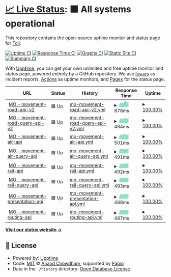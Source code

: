 # [📈 Live Status](https://demo.upptime.js.org): <!--live status--> **🟩 All systems operational**

This repository contains the open-source uptime monitor and status page for [Toll](https://www.toll.no).

[![Uptime CI](https://github.com/toll/toll-api-status/workflows/Uptime%20CI/badge.svg)](https://github.com/toll/toll-api-status/actions?query=workflow%3A%22Uptime+CI%22)
[![Response Time CI](https://github.com/toll/toll-api-status/workflows/Response%20Time%20CI/badge.svg)](https://github.com/toll/toll-api-status/actions?query=workflow%3A%22Response+Time+CI%22)
[![Graphs CI](https://github.com/toll/toll-api-status/workflows/Graphs%20CI/badge.svg)](https://github.com/toll/toll-api-status/actions?query=workflow%3A%22Graphs+CI%22)
[![Static Site CI](https://github.com/toll/toll-api-status/workflows/Static%20Site%20CI/badge.svg)](https://github.com/toll/toll-api-status/actions?query=workflow%3A%22Static+Site+CI%22)
[![Summary CI](https://github.com/toll/toll-api-status/workflows/Summary%20CI/badge.svg)](https://github.com/toll/toll-api-status/actions?query=workflow%3A%22Summary+CI%22)

With [Upptime](https://upptime.js.org), you can get your own unlimited and free uptime monitor and status page, powered entirely by a GitHub repository. We use [Issues](https://github.com/toll/toll-api-status/issues) as incident reports, [Actions](https://github.com/toll/toll-api-status/actions) as uptime monitors, and [Pages](https://demo.upptime.js.org) for the status page.

<!--start: status pages-->
<!-- This summary is generated by Upptime (https://github.com/upptime/upptime) -->
<!-- Do not edit this manually, your changes will be overwritten -->
<!-- prettier-ignore -->
| URL | Status | History | Response Time | Uptime |
| --- | ------ | ------- | ------------- | ------ |
| <img alt="" src="https://icons.duckduckgo.com/ip3/api.toll.no.ico" height="13"> [MO - movement-road-api-v2](https://api.toll.no/api/movement/road/v2/swagger-ui/index.html) | 🟩 Up | [mo-movement-road-api-v2.yml](https://github.com/toll/toll-api-status/commits/HEAD/history/mo-movement-road-api-v2.yml) | <details><summary><img alt="Response time graph" src="./graphs/mo-movement-road-api-v2/response-time-week.png" height="20"> 878ms</summary><br><a href="https://toll.github.io/toll-api-status/history/mo-movement-road-api-v2"><img alt="Response time 878" src="https://img.shields.io/endpoint?url=https%3A%2F%2Fraw.githubusercontent.com%2Ftoll%2Ftoll-api-status%2FHEAD%2Fapi%2Fmo-movement-road-api-v2%2Fresponse-time.json"></a><br><a href="https://toll.github.io/toll-api-status/history/mo-movement-road-api-v2"><img alt="24-hour response time 884" src="https://img.shields.io/endpoint?url=https%3A%2F%2Fraw.githubusercontent.com%2Ftoll%2Ftoll-api-status%2FHEAD%2Fapi%2Fmo-movement-road-api-v2%2Fresponse-time-day.json"></a><br><a href="https://toll.github.io/toll-api-status/history/mo-movement-road-api-v2"><img alt="7-day response time 878" src="https://img.shields.io/endpoint?url=https%3A%2F%2Fraw.githubusercontent.com%2Ftoll%2Ftoll-api-status%2FHEAD%2Fapi%2Fmo-movement-road-api-v2%2Fresponse-time-week.json"></a><br><a href="https://toll.github.io/toll-api-status/history/mo-movement-road-api-v2"><img alt="30-day response time 878" src="https://img.shields.io/endpoint?url=https%3A%2F%2Fraw.githubusercontent.com%2Ftoll%2Ftoll-api-status%2FHEAD%2Fapi%2Fmo-movement-road-api-v2%2Fresponse-time-month.json"></a><br><a href="https://toll.github.io/toll-api-status/history/mo-movement-road-api-v2"><img alt="1-year response time 878" src="https://img.shields.io/endpoint?url=https%3A%2F%2Fraw.githubusercontent.com%2Ftoll%2Ftoll-api-status%2FHEAD%2Fapi%2Fmo-movement-road-api-v2%2Fresponse-time-year.json"></a></details> | <details><summary><a href="https://toll.github.io/toll-api-status/history/mo-movement-road-api-v2">100.00%</a></summary><a href="https://toll.github.io/toll-api-status/history/mo-movement-road-api-v2"><img alt="All-time uptime 100.00%" src="https://img.shields.io/endpoint?url=https%3A%2F%2Fraw.githubusercontent.com%2Ftoll%2Ftoll-api-status%2FHEAD%2Fapi%2Fmo-movement-road-api-v2%2Fuptime.json"></a><br><a href="https://toll.github.io/toll-api-status/history/mo-movement-road-api-v2"><img alt="24-hour uptime 100.00%" src="https://img.shields.io/endpoint?url=https%3A%2F%2Fraw.githubusercontent.com%2Ftoll%2Ftoll-api-status%2FHEAD%2Fapi%2Fmo-movement-road-api-v2%2Fuptime-day.json"></a><br><a href="https://toll.github.io/toll-api-status/history/mo-movement-road-api-v2"><img alt="7-day uptime 100.00%" src="https://img.shields.io/endpoint?url=https%3A%2F%2Fraw.githubusercontent.com%2Ftoll%2Ftoll-api-status%2FHEAD%2Fapi%2Fmo-movement-road-api-v2%2Fuptime-week.json"></a><br><a href="https://toll.github.io/toll-api-status/history/mo-movement-road-api-v2"><img alt="30-day uptime 100.00%" src="https://img.shields.io/endpoint?url=https%3A%2F%2Fraw.githubusercontent.com%2Ftoll%2Ftoll-api-status%2FHEAD%2Fapi%2Fmo-movement-road-api-v2%2Fuptime-month.json"></a><br><a href="https://toll.github.io/toll-api-status/history/mo-movement-road-api-v2"><img alt="1-year uptime 100.00%" src="https://img.shields.io/endpoint?url=https%3A%2F%2Fraw.githubusercontent.com%2Ftoll%2Ftoll-api-status%2FHEAD%2Fapi%2Fmo-movement-road-api-v2%2Fuptime-year.json"></a></details>
| <img alt="" src="https://icons.duckduckgo.com/ip3/api.toll.no.ico" height="13"> [MO - movement-road-query-api-v2](https://api.toll.no/api/movement/road/status/v2/swagger-ui/index.html) | 🟩 Up | [mo-movement-road-query-api-v2.yml](https://github.com/toll/toll-api-status/commits/HEAD/history/mo-movement-road-query-api-v2.yml) | <details><summary><img alt="Response time graph" src="./graphs/mo-movement-road-query-api-v2/response-time-week.png" height="20"> 484ms</summary><br><a href="https://toll.github.io/toll-api-status/history/mo-movement-road-query-api-v2"><img alt="Response time 484" src="https://img.shields.io/endpoint?url=https%3A%2F%2Fraw.githubusercontent.com%2Ftoll%2Ftoll-api-status%2FHEAD%2Fapi%2Fmo-movement-road-query-api-v2%2Fresponse-time.json"></a><br><a href="https://toll.github.io/toll-api-status/history/mo-movement-road-query-api-v2"><img alt="24-hour response time 518" src="https://img.shields.io/endpoint?url=https%3A%2F%2Fraw.githubusercontent.com%2Ftoll%2Ftoll-api-status%2FHEAD%2Fapi%2Fmo-movement-road-query-api-v2%2Fresponse-time-day.json"></a><br><a href="https://toll.github.io/toll-api-status/history/mo-movement-road-query-api-v2"><img alt="7-day response time 484" src="https://img.shields.io/endpoint?url=https%3A%2F%2Fraw.githubusercontent.com%2Ftoll%2Ftoll-api-status%2FHEAD%2Fapi%2Fmo-movement-road-query-api-v2%2Fresponse-time-week.json"></a><br><a href="https://toll.github.io/toll-api-status/history/mo-movement-road-query-api-v2"><img alt="30-day response time 484" src="https://img.shields.io/endpoint?url=https%3A%2F%2Fraw.githubusercontent.com%2Ftoll%2Ftoll-api-status%2FHEAD%2Fapi%2Fmo-movement-road-query-api-v2%2Fresponse-time-month.json"></a><br><a href="https://toll.github.io/toll-api-status/history/mo-movement-road-query-api-v2"><img alt="1-year response time 484" src="https://img.shields.io/endpoint?url=https%3A%2F%2Fraw.githubusercontent.com%2Ftoll%2Ftoll-api-status%2FHEAD%2Fapi%2Fmo-movement-road-query-api-v2%2Fresponse-time-year.json"></a></details> | <details><summary><a href="https://toll.github.io/toll-api-status/history/mo-movement-road-query-api-v2">100.00%</a></summary><a href="https://toll.github.io/toll-api-status/history/mo-movement-road-query-api-v2"><img alt="All-time uptime 100.00%" src="https://img.shields.io/endpoint?url=https%3A%2F%2Fraw.githubusercontent.com%2Ftoll%2Ftoll-api-status%2FHEAD%2Fapi%2Fmo-movement-road-query-api-v2%2Fuptime.json"></a><br><a href="https://toll.github.io/toll-api-status/history/mo-movement-road-query-api-v2"><img alt="24-hour uptime 100.00%" src="https://img.shields.io/endpoint?url=https%3A%2F%2Fraw.githubusercontent.com%2Ftoll%2Ftoll-api-status%2FHEAD%2Fapi%2Fmo-movement-road-query-api-v2%2Fuptime-day.json"></a><br><a href="https://toll.github.io/toll-api-status/history/mo-movement-road-query-api-v2"><img alt="7-day uptime 100.00%" src="https://img.shields.io/endpoint?url=https%3A%2F%2Fraw.githubusercontent.com%2Ftoll%2Ftoll-api-status%2FHEAD%2Fapi%2Fmo-movement-road-query-api-v2%2Fuptime-week.json"></a><br><a href="https://toll.github.io/toll-api-status/history/mo-movement-road-query-api-v2"><img alt="30-day uptime 100.00%" src="https://img.shields.io/endpoint?url=https%3A%2F%2Fraw.githubusercontent.com%2Ftoll%2Ftoll-api-status%2FHEAD%2Fapi%2Fmo-movement-road-query-api-v2%2Fuptime-month.json"></a><br><a href="https://toll.github.io/toll-api-status/history/mo-movement-road-query-api-v2"><img alt="1-year uptime 100.00%" src="https://img.shields.io/endpoint?url=https%3A%2F%2Fraw.githubusercontent.com%2Ftoll%2Ftoll-api-status%2FHEAD%2Fapi%2Fmo-movement-road-query-api-v2%2Fuptime-year.json"></a></details>
| <img alt="" src="https://icons.duckduckgo.com/ip3/api.toll.no.ico" height="13"> [MO - movement-air-api](https://api.toll.no/api/movement/air/v1/swagger-ui/index.html) | 🟩 Up | [mo-movement-air-api.yml](https://github.com/toll/toll-api-status/commits/HEAD/history/mo-movement-air-api.yml) | <details><summary><img alt="Response time graph" src="./graphs/mo-movement-air-api/response-time-week.png" height="20"> 501ms</summary><br><a href="https://toll.github.io/toll-api-status/history/mo-movement-air-api"><img alt="Response time 501" src="https://img.shields.io/endpoint?url=https%3A%2F%2Fraw.githubusercontent.com%2Ftoll%2Ftoll-api-status%2FHEAD%2Fapi%2Fmo-movement-air-api%2Fresponse-time.json"></a><br><a href="https://toll.github.io/toll-api-status/history/mo-movement-air-api"><img alt="24-hour response time 531" src="https://img.shields.io/endpoint?url=https%3A%2F%2Fraw.githubusercontent.com%2Ftoll%2Ftoll-api-status%2FHEAD%2Fapi%2Fmo-movement-air-api%2Fresponse-time-day.json"></a><br><a href="https://toll.github.io/toll-api-status/history/mo-movement-air-api"><img alt="7-day response time 501" src="https://img.shields.io/endpoint?url=https%3A%2F%2Fraw.githubusercontent.com%2Ftoll%2Ftoll-api-status%2FHEAD%2Fapi%2Fmo-movement-air-api%2Fresponse-time-week.json"></a><br><a href="https://toll.github.io/toll-api-status/history/mo-movement-air-api"><img alt="30-day response time 501" src="https://img.shields.io/endpoint?url=https%3A%2F%2Fraw.githubusercontent.com%2Ftoll%2Ftoll-api-status%2FHEAD%2Fapi%2Fmo-movement-air-api%2Fresponse-time-month.json"></a><br><a href="https://toll.github.io/toll-api-status/history/mo-movement-air-api"><img alt="1-year response time 501" src="https://img.shields.io/endpoint?url=https%3A%2F%2Fraw.githubusercontent.com%2Ftoll%2Ftoll-api-status%2FHEAD%2Fapi%2Fmo-movement-air-api%2Fresponse-time-year.json"></a></details> | <details><summary><a href="https://toll.github.io/toll-api-status/history/mo-movement-air-api">100.00%</a></summary><a href="https://toll.github.io/toll-api-status/history/mo-movement-air-api"><img alt="All-time uptime 100.00%" src="https://img.shields.io/endpoint?url=https%3A%2F%2Fraw.githubusercontent.com%2Ftoll%2Ftoll-api-status%2FHEAD%2Fapi%2Fmo-movement-air-api%2Fuptime.json"></a><br><a href="https://toll.github.io/toll-api-status/history/mo-movement-air-api"><img alt="24-hour uptime 100.00%" src="https://img.shields.io/endpoint?url=https%3A%2F%2Fraw.githubusercontent.com%2Ftoll%2Ftoll-api-status%2FHEAD%2Fapi%2Fmo-movement-air-api%2Fuptime-day.json"></a><br><a href="https://toll.github.io/toll-api-status/history/mo-movement-air-api"><img alt="7-day uptime 100.00%" src="https://img.shields.io/endpoint?url=https%3A%2F%2Fraw.githubusercontent.com%2Ftoll%2Ftoll-api-status%2FHEAD%2Fapi%2Fmo-movement-air-api%2Fuptime-week.json"></a><br><a href="https://toll.github.io/toll-api-status/history/mo-movement-air-api"><img alt="30-day uptime 100.00%" src="https://img.shields.io/endpoint?url=https%3A%2F%2Fraw.githubusercontent.com%2Ftoll%2Ftoll-api-status%2FHEAD%2Fapi%2Fmo-movement-air-api%2Fuptime-month.json"></a><br><a href="https://toll.github.io/toll-api-status/history/mo-movement-air-api"><img alt="1-year uptime 100.00%" src="https://img.shields.io/endpoint?url=https%3A%2F%2Fraw.githubusercontent.com%2Ftoll%2Ftoll-api-status%2FHEAD%2Fapi%2Fmo-movement-air-api%2Fuptime-year.json"></a></details>
| <img alt="" src="https://icons.duckduckgo.com/ip3/api.toll.no.ico" height="13"> [MO - movement-air-query-api](https://api.toll.no/api/movement/air/status/v1/swagger-ui/index.html) | 🟩 Up | [mo-movement-air-query-api.yml](https://github.com/toll/toll-api-status/commits/HEAD/history/mo-movement-air-query-api.yml) | <details><summary><img alt="Response time graph" src="./graphs/mo-movement-air-query-api/response-time-week.png" height="20"> 491ms</summary><br><a href="https://toll.github.io/toll-api-status/history/mo-movement-air-query-api"><img alt="Response time 491" src="https://img.shields.io/endpoint?url=https%3A%2F%2Fraw.githubusercontent.com%2Ftoll%2Ftoll-api-status%2FHEAD%2Fapi%2Fmo-movement-air-query-api%2Fresponse-time.json"></a><br><a href="https://toll.github.io/toll-api-status/history/mo-movement-air-query-api"><img alt="24-hour response time 523" src="https://img.shields.io/endpoint?url=https%3A%2F%2Fraw.githubusercontent.com%2Ftoll%2Ftoll-api-status%2FHEAD%2Fapi%2Fmo-movement-air-query-api%2Fresponse-time-day.json"></a><br><a href="https://toll.github.io/toll-api-status/history/mo-movement-air-query-api"><img alt="7-day response time 491" src="https://img.shields.io/endpoint?url=https%3A%2F%2Fraw.githubusercontent.com%2Ftoll%2Ftoll-api-status%2FHEAD%2Fapi%2Fmo-movement-air-query-api%2Fresponse-time-week.json"></a><br><a href="https://toll.github.io/toll-api-status/history/mo-movement-air-query-api"><img alt="30-day response time 491" src="https://img.shields.io/endpoint?url=https%3A%2F%2Fraw.githubusercontent.com%2Ftoll%2Ftoll-api-status%2FHEAD%2Fapi%2Fmo-movement-air-query-api%2Fresponse-time-month.json"></a><br><a href="https://toll.github.io/toll-api-status/history/mo-movement-air-query-api"><img alt="1-year response time 491" src="https://img.shields.io/endpoint?url=https%3A%2F%2Fraw.githubusercontent.com%2Ftoll%2Ftoll-api-status%2FHEAD%2Fapi%2Fmo-movement-air-query-api%2Fresponse-time-year.json"></a></details> | <details><summary><a href="https://toll.github.io/toll-api-status/history/mo-movement-air-query-api">100.00%</a></summary><a href="https://toll.github.io/toll-api-status/history/mo-movement-air-query-api"><img alt="All-time uptime 100.00%" src="https://img.shields.io/endpoint?url=https%3A%2F%2Fraw.githubusercontent.com%2Ftoll%2Ftoll-api-status%2FHEAD%2Fapi%2Fmo-movement-air-query-api%2Fuptime.json"></a><br><a href="https://toll.github.io/toll-api-status/history/mo-movement-air-query-api"><img alt="24-hour uptime 100.00%" src="https://img.shields.io/endpoint?url=https%3A%2F%2Fraw.githubusercontent.com%2Ftoll%2Ftoll-api-status%2FHEAD%2Fapi%2Fmo-movement-air-query-api%2Fuptime-day.json"></a><br><a href="https://toll.github.io/toll-api-status/history/mo-movement-air-query-api"><img alt="7-day uptime 100.00%" src="https://img.shields.io/endpoint?url=https%3A%2F%2Fraw.githubusercontent.com%2Ftoll%2Ftoll-api-status%2FHEAD%2Fapi%2Fmo-movement-air-query-api%2Fuptime-week.json"></a><br><a href="https://toll.github.io/toll-api-status/history/mo-movement-air-query-api"><img alt="30-day uptime 100.00%" src="https://img.shields.io/endpoint?url=https%3A%2F%2Fraw.githubusercontent.com%2Ftoll%2Ftoll-api-status%2FHEAD%2Fapi%2Fmo-movement-air-query-api%2Fuptime-month.json"></a><br><a href="https://toll.github.io/toll-api-status/history/mo-movement-air-query-api"><img alt="1-year uptime 100.00%" src="https://img.shields.io/endpoint?url=https%3A%2F%2Fraw.githubusercontent.com%2Ftoll%2Ftoll-api-status%2FHEAD%2Fapi%2Fmo-movement-air-query-api%2Fuptime-year.json"></a></details>
| <img alt="" src="https://icons.duckduckgo.com/ip3/api.toll.no.ico" height="13"> [MO - movement-rail-api](https://api.toll.no/api/movement/rail/v1/swagger-ui/index.html) | 🟩 Up | [mo-movement-rail-api.yml](https://github.com/toll/toll-api-status/commits/HEAD/history/mo-movement-rail-api.yml) | <details><summary><img alt="Response time graph" src="./graphs/mo-movement-rail-api/response-time-week.png" height="20"> 492ms</summary><br><a href="https://toll.github.io/toll-api-status/history/mo-movement-rail-api"><img alt="Response time 492" src="https://img.shields.io/endpoint?url=https%3A%2F%2Fraw.githubusercontent.com%2Ftoll%2Ftoll-api-status%2FHEAD%2Fapi%2Fmo-movement-rail-api%2Fresponse-time.json"></a><br><a href="https://toll.github.io/toll-api-status/history/mo-movement-rail-api"><img alt="24-hour response time 533" src="https://img.shields.io/endpoint?url=https%3A%2F%2Fraw.githubusercontent.com%2Ftoll%2Ftoll-api-status%2FHEAD%2Fapi%2Fmo-movement-rail-api%2Fresponse-time-day.json"></a><br><a href="https://toll.github.io/toll-api-status/history/mo-movement-rail-api"><img alt="7-day response time 492" src="https://img.shields.io/endpoint?url=https%3A%2F%2Fraw.githubusercontent.com%2Ftoll%2Ftoll-api-status%2FHEAD%2Fapi%2Fmo-movement-rail-api%2Fresponse-time-week.json"></a><br><a href="https://toll.github.io/toll-api-status/history/mo-movement-rail-api"><img alt="30-day response time 492" src="https://img.shields.io/endpoint?url=https%3A%2F%2Fraw.githubusercontent.com%2Ftoll%2Ftoll-api-status%2FHEAD%2Fapi%2Fmo-movement-rail-api%2Fresponse-time-month.json"></a><br><a href="https://toll.github.io/toll-api-status/history/mo-movement-rail-api"><img alt="1-year response time 492" src="https://img.shields.io/endpoint?url=https%3A%2F%2Fraw.githubusercontent.com%2Ftoll%2Ftoll-api-status%2FHEAD%2Fapi%2Fmo-movement-rail-api%2Fresponse-time-year.json"></a></details> | <details><summary><a href="https://toll.github.io/toll-api-status/history/mo-movement-rail-api">100.00%</a></summary><a href="https://toll.github.io/toll-api-status/history/mo-movement-rail-api"><img alt="All-time uptime 100.00%" src="https://img.shields.io/endpoint?url=https%3A%2F%2Fraw.githubusercontent.com%2Ftoll%2Ftoll-api-status%2FHEAD%2Fapi%2Fmo-movement-rail-api%2Fuptime.json"></a><br><a href="https://toll.github.io/toll-api-status/history/mo-movement-rail-api"><img alt="24-hour uptime 100.00%" src="https://img.shields.io/endpoint?url=https%3A%2F%2Fraw.githubusercontent.com%2Ftoll%2Ftoll-api-status%2FHEAD%2Fapi%2Fmo-movement-rail-api%2Fuptime-day.json"></a><br><a href="https://toll.github.io/toll-api-status/history/mo-movement-rail-api"><img alt="7-day uptime 100.00%" src="https://img.shields.io/endpoint?url=https%3A%2F%2Fraw.githubusercontent.com%2Ftoll%2Ftoll-api-status%2FHEAD%2Fapi%2Fmo-movement-rail-api%2Fuptime-week.json"></a><br><a href="https://toll.github.io/toll-api-status/history/mo-movement-rail-api"><img alt="30-day uptime 100.00%" src="https://img.shields.io/endpoint?url=https%3A%2F%2Fraw.githubusercontent.com%2Ftoll%2Ftoll-api-status%2FHEAD%2Fapi%2Fmo-movement-rail-api%2Fuptime-month.json"></a><br><a href="https://toll.github.io/toll-api-status/history/mo-movement-rail-api"><img alt="1-year uptime 100.00%" src="https://img.shields.io/endpoint?url=https%3A%2F%2Fraw.githubusercontent.com%2Ftoll%2Ftoll-api-status%2FHEAD%2Fapi%2Fmo-movement-rail-api%2Fuptime-year.json"></a></details>
| <img alt="" src="https://icons.duckduckgo.com/ip3/api.toll.no.ico" height="13"> [MO - movement-rail-query-api](https://api.toll.no/api/movement/rail/status/v1/swagger-ui/index.html) | 🟩 Up | [mo-movement-rail-query-api.yml](https://github.com/toll/toll-api-status/commits/HEAD/history/mo-movement-rail-query-api.yml) | <details><summary><img alt="Response time graph" src="./graphs/mo-movement-rail-query-api/response-time-week.png" height="20"> 493ms</summary><br><a href="https://toll.github.io/toll-api-status/history/mo-movement-rail-query-api"><img alt="Response time 493" src="https://img.shields.io/endpoint?url=https%3A%2F%2Fraw.githubusercontent.com%2Ftoll%2Ftoll-api-status%2FHEAD%2Fapi%2Fmo-movement-rail-query-api%2Fresponse-time.json"></a><br><a href="https://toll.github.io/toll-api-status/history/mo-movement-rail-query-api"><img alt="24-hour response time 526" src="https://img.shields.io/endpoint?url=https%3A%2F%2Fraw.githubusercontent.com%2Ftoll%2Ftoll-api-status%2FHEAD%2Fapi%2Fmo-movement-rail-query-api%2Fresponse-time-day.json"></a><br><a href="https://toll.github.io/toll-api-status/history/mo-movement-rail-query-api"><img alt="7-day response time 493" src="https://img.shields.io/endpoint?url=https%3A%2F%2Fraw.githubusercontent.com%2Ftoll%2Ftoll-api-status%2FHEAD%2Fapi%2Fmo-movement-rail-query-api%2Fresponse-time-week.json"></a><br><a href="https://toll.github.io/toll-api-status/history/mo-movement-rail-query-api"><img alt="30-day response time 493" src="https://img.shields.io/endpoint?url=https%3A%2F%2Fraw.githubusercontent.com%2Ftoll%2Ftoll-api-status%2FHEAD%2Fapi%2Fmo-movement-rail-query-api%2Fresponse-time-month.json"></a><br><a href="https://toll.github.io/toll-api-status/history/mo-movement-rail-query-api"><img alt="1-year response time 493" src="https://img.shields.io/endpoint?url=https%3A%2F%2Fraw.githubusercontent.com%2Ftoll%2Ftoll-api-status%2FHEAD%2Fapi%2Fmo-movement-rail-query-api%2Fresponse-time-year.json"></a></details> | <details><summary><a href="https://toll.github.io/toll-api-status/history/mo-movement-rail-query-api">100.00%</a></summary><a href="https://toll.github.io/toll-api-status/history/mo-movement-rail-query-api"><img alt="All-time uptime 100.00%" src="https://img.shields.io/endpoint?url=https%3A%2F%2Fraw.githubusercontent.com%2Ftoll%2Ftoll-api-status%2FHEAD%2Fapi%2Fmo-movement-rail-query-api%2Fuptime.json"></a><br><a href="https://toll.github.io/toll-api-status/history/mo-movement-rail-query-api"><img alt="24-hour uptime 100.00%" src="https://img.shields.io/endpoint?url=https%3A%2F%2Fraw.githubusercontent.com%2Ftoll%2Ftoll-api-status%2FHEAD%2Fapi%2Fmo-movement-rail-query-api%2Fuptime-day.json"></a><br><a href="https://toll.github.io/toll-api-status/history/mo-movement-rail-query-api"><img alt="7-day uptime 100.00%" src="https://img.shields.io/endpoint?url=https%3A%2F%2Fraw.githubusercontent.com%2Ftoll%2Ftoll-api-status%2FHEAD%2Fapi%2Fmo-movement-rail-query-api%2Fuptime-week.json"></a><br><a href="https://toll.github.io/toll-api-status/history/mo-movement-rail-query-api"><img alt="30-day uptime 100.00%" src="https://img.shields.io/endpoint?url=https%3A%2F%2Fraw.githubusercontent.com%2Ftoll%2Ftoll-api-status%2FHEAD%2Fapi%2Fmo-movement-rail-query-api%2Fuptime-month.json"></a><br><a href="https://toll.github.io/toll-api-status/history/mo-movement-rail-query-api"><img alt="1-year uptime 100.00%" src="https://img.shields.io/endpoint?url=https%3A%2F%2Fraw.githubusercontent.com%2Ftoll%2Ftoll-api-status%2FHEAD%2Fapi%2Fmo-movement-rail-query-api%2Fuptime-year.json"></a></details>
| <img alt="" src="https://icons.duckduckgo.com/ip3/api.toll.no.ico" height="13"> [MO - movement-presentation-api](https://api.toll.no/api/movement/presentation/v1/swagger-ui/index.html) | 🟩 Up | [mo-movement-presentation-api.yml](https://github.com/toll/toll-api-status/commits/HEAD/history/mo-movement-presentation-api.yml) | <details><summary><img alt="Response time graph" src="./graphs/mo-movement-presentation-api/response-time-week.png" height="20"> 488ms</summary><br><a href="https://toll.github.io/toll-api-status/history/mo-movement-presentation-api"><img alt="Response time 488" src="https://img.shields.io/endpoint?url=https%3A%2F%2Fraw.githubusercontent.com%2Ftoll%2Ftoll-api-status%2FHEAD%2Fapi%2Fmo-movement-presentation-api%2Fresponse-time.json"></a><br><a href="https://toll.github.io/toll-api-status/history/mo-movement-presentation-api"><img alt="24-hour response time 523" src="https://img.shields.io/endpoint?url=https%3A%2F%2Fraw.githubusercontent.com%2Ftoll%2Ftoll-api-status%2FHEAD%2Fapi%2Fmo-movement-presentation-api%2Fresponse-time-day.json"></a><br><a href="https://toll.github.io/toll-api-status/history/mo-movement-presentation-api"><img alt="7-day response time 488" src="https://img.shields.io/endpoint?url=https%3A%2F%2Fraw.githubusercontent.com%2Ftoll%2Ftoll-api-status%2FHEAD%2Fapi%2Fmo-movement-presentation-api%2Fresponse-time-week.json"></a><br><a href="https://toll.github.io/toll-api-status/history/mo-movement-presentation-api"><img alt="30-day response time 488" src="https://img.shields.io/endpoint?url=https%3A%2F%2Fraw.githubusercontent.com%2Ftoll%2Ftoll-api-status%2FHEAD%2Fapi%2Fmo-movement-presentation-api%2Fresponse-time-month.json"></a><br><a href="https://toll.github.io/toll-api-status/history/mo-movement-presentation-api"><img alt="1-year response time 488" src="https://img.shields.io/endpoint?url=https%3A%2F%2Fraw.githubusercontent.com%2Ftoll%2Ftoll-api-status%2FHEAD%2Fapi%2Fmo-movement-presentation-api%2Fresponse-time-year.json"></a></details> | <details><summary><a href="https://toll.github.io/toll-api-status/history/mo-movement-presentation-api">100.00%</a></summary><a href="https://toll.github.io/toll-api-status/history/mo-movement-presentation-api"><img alt="All-time uptime 100.00%" src="https://img.shields.io/endpoint?url=https%3A%2F%2Fraw.githubusercontent.com%2Ftoll%2Ftoll-api-status%2FHEAD%2Fapi%2Fmo-movement-presentation-api%2Fuptime.json"></a><br><a href="https://toll.github.io/toll-api-status/history/mo-movement-presentation-api"><img alt="24-hour uptime 100.00%" src="https://img.shields.io/endpoint?url=https%3A%2F%2Fraw.githubusercontent.com%2Ftoll%2Ftoll-api-status%2FHEAD%2Fapi%2Fmo-movement-presentation-api%2Fuptime-day.json"></a><br><a href="https://toll.github.io/toll-api-status/history/mo-movement-presentation-api"><img alt="7-day uptime 100.00%" src="https://img.shields.io/endpoint?url=https%3A%2F%2Fraw.githubusercontent.com%2Ftoll%2Ftoll-api-status%2FHEAD%2Fapi%2Fmo-movement-presentation-api%2Fuptime-week.json"></a><br><a href="https://toll.github.io/toll-api-status/history/mo-movement-presentation-api"><img alt="30-day uptime 100.00%" src="https://img.shields.io/endpoint?url=https%3A%2F%2Fraw.githubusercontent.com%2Ftoll%2Ftoll-api-status%2FHEAD%2Fapi%2Fmo-movement-presentation-api%2Fuptime-month.json"></a><br><a href="https://toll.github.io/toll-api-status/history/mo-movement-presentation-api"><img alt="1-year uptime 100.00%" src="https://img.shields.io/endpoint?url=https%3A%2F%2Fraw.githubusercontent.com%2Ftoll%2Ftoll-api-status%2FHEAD%2Fapi%2Fmo-movement-presentation-api%2Fuptime-year.json"></a></details>
| <img alt="" src="https://icons.duckduckgo.com/ip3/api.toll.no.ico" height="13"> [MO - movement-routing-api](https://api.toll.no/api/movement/routing/v1/swagger-ui/index.html) | 🟩 Up | [mo-movement-routing-api.yml](https://github.com/toll/toll-api-status/commits/HEAD/history/mo-movement-routing-api.yml) | <details><summary><img alt="Response time graph" src="./graphs/mo-movement-routing-api/response-time-week.png" height="20"> 487ms</summary><br><a href="https://toll.github.io/toll-api-status/history/mo-movement-routing-api"><img alt="Response time 487" src="https://img.shields.io/endpoint?url=https%3A%2F%2Fraw.githubusercontent.com%2Ftoll%2Ftoll-api-status%2FHEAD%2Fapi%2Fmo-movement-routing-api%2Fresponse-time.json"></a><br><a href="https://toll.github.io/toll-api-status/history/mo-movement-routing-api"><img alt="24-hour response time 521" src="https://img.shields.io/endpoint?url=https%3A%2F%2Fraw.githubusercontent.com%2Ftoll%2Ftoll-api-status%2FHEAD%2Fapi%2Fmo-movement-routing-api%2Fresponse-time-day.json"></a><br><a href="https://toll.github.io/toll-api-status/history/mo-movement-routing-api"><img alt="7-day response time 487" src="https://img.shields.io/endpoint?url=https%3A%2F%2Fraw.githubusercontent.com%2Ftoll%2Ftoll-api-status%2FHEAD%2Fapi%2Fmo-movement-routing-api%2Fresponse-time-week.json"></a><br><a href="https://toll.github.io/toll-api-status/history/mo-movement-routing-api"><img alt="30-day response time 487" src="https://img.shields.io/endpoint?url=https%3A%2F%2Fraw.githubusercontent.com%2Ftoll%2Ftoll-api-status%2FHEAD%2Fapi%2Fmo-movement-routing-api%2Fresponse-time-month.json"></a><br><a href="https://toll.github.io/toll-api-status/history/mo-movement-routing-api"><img alt="1-year response time 487" src="https://img.shields.io/endpoint?url=https%3A%2F%2Fraw.githubusercontent.com%2Ftoll%2Ftoll-api-status%2FHEAD%2Fapi%2Fmo-movement-routing-api%2Fresponse-time-year.json"></a></details> | <details><summary><a href="https://toll.github.io/toll-api-status/history/mo-movement-routing-api">100.00%</a></summary><a href="https://toll.github.io/toll-api-status/history/mo-movement-routing-api"><img alt="All-time uptime 100.00%" src="https://img.shields.io/endpoint?url=https%3A%2F%2Fraw.githubusercontent.com%2Ftoll%2Ftoll-api-status%2FHEAD%2Fapi%2Fmo-movement-routing-api%2Fuptime.json"></a><br><a href="https://toll.github.io/toll-api-status/history/mo-movement-routing-api"><img alt="24-hour uptime 100.00%" src="https://img.shields.io/endpoint?url=https%3A%2F%2Fraw.githubusercontent.com%2Ftoll%2Ftoll-api-status%2FHEAD%2Fapi%2Fmo-movement-routing-api%2Fuptime-day.json"></a><br><a href="https://toll.github.io/toll-api-status/history/mo-movement-routing-api"><img alt="7-day uptime 100.00%" src="https://img.shields.io/endpoint?url=https%3A%2F%2Fraw.githubusercontent.com%2Ftoll%2Ftoll-api-status%2FHEAD%2Fapi%2Fmo-movement-routing-api%2Fuptime-week.json"></a><br><a href="https://toll.github.io/toll-api-status/history/mo-movement-routing-api"><img alt="30-day uptime 100.00%" src="https://img.shields.io/endpoint?url=https%3A%2F%2Fraw.githubusercontent.com%2Ftoll%2Ftoll-api-status%2FHEAD%2Fapi%2Fmo-movement-routing-api%2Fuptime-month.json"></a><br><a href="https://toll.github.io/toll-api-status/history/mo-movement-routing-api"><img alt="1-year uptime 100.00%" src="https://img.shields.io/endpoint?url=https%3A%2F%2Fraw.githubusercontent.com%2Ftoll%2Ftoll-api-status%2FHEAD%2Fapi%2Fmo-movement-routing-api%2Fuptime-year.json"></a></details>

<!--end: status pages-->

[**Visit our status website →**](https://demo.upptime.js.org)

## 📄 License

- Powered by: [Upptime](https://github.com/upptime/upptime)
- Code: [MIT](./LICENSE) © [Anand Chowdhary](https://anandchowdhary.com), supported by [Pabio](https://pabio.com)
- Data in the `./history` directory: [Open Database License](https://opendatacommons.org/licenses/odbl/1-0/)
